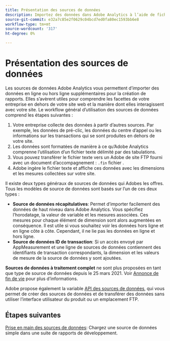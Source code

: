 ```yaml
---
title: Présentation des sources de données
description: Importez des données dans Adobe Analytics à l’aide de fichiers externes.
source-git-commit: e32a7c85e2f0629c04bcd7ed0fa80ec1593bb6e8
workflow-type: tm+mt
source-wordcount: '317'
ht-degree: 0%

---
```


# Présentation des sources de données

Les sources de données Adobe Analytics vous permettent d’importer des données en ligne ou hors ligne supplémentaires pour la création de rapports. Elles s’avèrent utiles pour comprendre les facettes de votre entreprise en dehors de votre site web et la manière dont elles interagissent avec votre site. Le workflow général d’utilisation des sources de données comprend les étapes suivantes :

1. Votre entreprise collecte des données à partir d’autres sources. Par exemple, les données de pré-clic, les données du centre d’appel ou les informations sur les transactions qui se sont produites en dehors de votre site.
1. Les données sont formatées de manière à ce qu’Adobe Analytics comprenne l’utilisation d’un fichier texte délimité par des tabulations.
1. Vous pouvez transférer le fichier texte vers un Adobe de site FTP fourni avec un document d’accompagnement : `.fin` fichier .
1. Adobe ingère le fichier texte et affiche ces données avec les dimensions et les mesures collectées sur votre site.

Il existe deux types généraux de sources de données qui Adobes les offres. Tous les modèles de source de données sont basés sur l’un de ces deux types :

* **Source de données récapitulatives**: Permet d’importer facilement des données de haut niveau dans Adobe Analytics. Vous spécifiez l’horodatage, la valeur de variable et les mesures associées. Ces mesures pour chaque élément de dimension sont alors augmentées en conséquence. Il est utile si vous souhaitez voir les données hors ligne et en ligne côte à côte. Cependant, il ne lie pas les données en ligne et hors ligne.
* **Source de données ID de transaction**: Si un accès envoyé par AppMeasurement et une ligne de sources de données contiennent des identifiants de transaction correspondants, la dimension et les valeurs de mesure de la source de données y sont ajoutées.

**Sources de données à traitement complet** ne sont plus proposées en tant que type de source de données depuis le 25 mars 2021. Voir [Annonce de fin de vie](full-processing-eol.md) pour plus d’informations.

Adobe propose également la variable [API des sources de données](https://developer.adobe.com/analytics-apis/docs/1.4/guides/data-sources/), qui vous permet de créer des sources de données et de transférer des données sans utiliser l’interface utilisateur du produit ou un emplacement FTP.

## Étapes suivantes

[Prise en main des sources de données](getting-started.md): Chargez une source de données simple dans une suite de rapports de développement.
